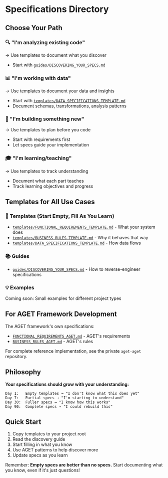 # Specifications Directory

## Choose Your Path

### 🔍 "I'm analyzing existing code"
→ Use templates to document what you discover
- Start with [`guides/DISCOVERING_YOUR_SPECS.md`](guides/DISCOVERING_YOUR_SPECS.md)

### 📊 "I'm working with data"
→ Use templates to document your data and insights
- Start with [`templates/DATA_SPECIFICATIONS_TEMPLATE.md`](templates/DATA_SPECIFICATIONS_TEMPLATE.md)
- Document schemas, transformations, analysis patterns

### 🚀 "I'm building something new"
→ Use templates to plan before you code
- Start with requirements first
- Let specs guide your implementation

### 🎓 "I'm learning/teaching"
→ Use templates to track understanding
- Document what each part teaches
- Track learning objectives and progress

## Templates for All Use Cases

### 📝 Templates (Start Empty, Fill As You Learn)
- [`templates/FUNCTIONAL_REQUIREMENTS_TEMPLATE.md`](templates/FUNCTIONAL_REQUIREMENTS_TEMPLATE.md) - What your system does
- [`templates/BUSINESS_RULES_TEMPLATE.md`](templates/BUSINESS_RULES_TEMPLATE.md) - Why it behaves that way
- [`templates/DATA_SPECIFICATIONS_TEMPLATE.md`](templates/DATA_SPECIFICATIONS_TEMPLATE.md) - How data flows

### 📚 Guides
- [`guides/DISCOVERING_YOUR_SPECS.md`](guides/DISCOVERING_YOUR_SPECS.md) - How to reverse-engineer specifications

### 💡 Examples
Coming soon: Small examples for different project types

## For AGET Framework Development

The AGET framework's own specifications:
- [`FUNCTIONAL_REQUIREMENTS_AGET.md`](FUNCTIONAL_REQUIREMENTS_AGET.md) - AGET's requirements
- [`BUSINESS_RULES_AGET.md`](BUSINESS_RULES_AGET.md) - AGET's rules

For complete reference implementation, see the private `aget-aget` repository.

## Philosophy

**Your specifications should grow with your understanding:**

```
Day 1:   Empty templates → "I don't know what this does yet"
Day 7:   Partial specs → "I'm starting to understand"
Day 30:  Fuller specs → "I know how this works"
Day 90:  Complete specs → "I could rebuild this"
```

## Quick Start

1. Copy templates to your project root
2. Read the discovery guide
3. Start filling in what you know
4. Use AGET patterns to help discover more
5. Update specs as you learn

Remember: **Empty specs are better than no specs.** Start documenting what you know, even if it's just questions!